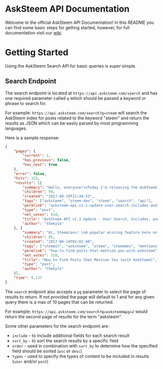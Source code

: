 # AskSteem API Documentation
Welcome to the official AskSteem API Documentation! In this README you can find some basic steps for getting started, however, for full documentation visit our [wiki](https://github.com/Hoxly/asksteem-docs/wiki)

# Getting Started
Using the AskSteem Search API for basic queries is super simple. 

## Search Endpoint
The search endpoint is located at `https://api.asksteem.com/search` and has one required parameter called `q` which should be passed a keyword or phrase to search for.

For example:
`https://api.asksteem.com/search?q=steem` will search the AskSteem index for posts related to the keyword "steem" and return the results as JSON which can be easily parsed by most programming languages. 

Here is a sample response:
```json
{
	"pages": {
		"current": 1,
		"has_previous": false,
		"has_next": true
	},
	"error": false,
	"hits": 325,
	"results": [{
		"summary": "Hello, everyone!\nToday I'm releasing the AskSteem API v1.1 which brings tons of new features for developers to play with in their apps. \nWhat is AskSteem\nAskSteem is a powerful and fast search engine that indexes the steem blockchain. You can find out what AskSteem is capable of here\nWhat is the AskSteem API\nThe AskSteem API is a RESTful HTTP API that allows developers to integrate search functionality into their applications easily. To learn more about the AskSteem API v1.0 read this post.\nWhat",
		"children": 99,
		"created": "2017-08-19T21:44:33",
		"tags": ["asksteem", "steem-dev", "steem", "search", "api"],
		"permlink": "asksteem-api-v1-1-update-user-search-includes-and-sorting",
		"type": "post",
		"net_votes": 410,
		"title": "AskSteem API v1.1 Update - User Search, Includes, and Sorting",
		"author": "thekyle"
	}, {
		"summary": "Hi, Steemians! \nA popular missing feature here on steemit is the ability to quickly and easily find posts that mention you using the @username syntax. This functionality comes baked right into AskSteem, a steem search engine. I wanted to write a quick blog post showing you how easy it is the utilize this powerful capability to interact with those who are talking about you in their posts.\n\n\n1. Go to AskSteem.com\n\nTo use this service you will need to visit AskSteem\n2. Type Your Username in Quotes\n",
		"children": 85,
		"created": "2017-06-14T02:02:48",
		"tags": ["steemit", "asksteem", "steem", "steemdev", "mentions"],
		"permlink": "how-to-find-posts-that-mention-you-with-asksteem",
		"net_votes": 310,
		"title": "How to Find Posts that Mention You (with AskSteem)",
		"type": "post",
		"author": "thekyle"
	}],
	"time": 0.137
}
```

The `search` endpoint also accepts a `pg` parameter to select the page of results to return. If not provided the page will default to 1 and for any given query there is a max of 10 pages that can be returned. 

For example:
`https://api.asksteem.com/search?q=asksteem&pg=2` would return the second page of results for the term "asksteem".

Some other parameters for the search endpoint are:
* `include` - to include additional fields for each search result
* `sort_by` - to sort the search results by a specific field
* `order` - used in combination with `sort_by` to determine how the specified field should be sorted (`asc` or `desc`)
* `types` - used to specify the types of content to be included in results (`user` and/or `post`)

